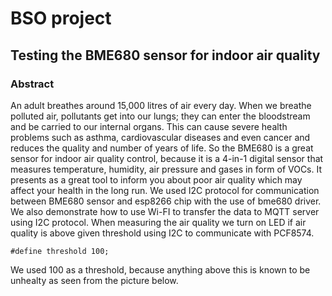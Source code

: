 # BSO project

## Testing the BME680 sensor for indoor air quality

### Abstract
An adult breathes around 15,000 litres of air every day. When we breathe polluted air, pollutants get into our lungs; they can enter the bloodstream and be carried to our internal organs. This can cause severe health problems such as asthma, cardiovascular diseases and even cancer and reduces the quality and number of years of life. So the BME680 is a great sensor for indoor air quality control, because it is a 4-in-1 digital sensor that measures temperature, humidity, air pressure and gases in form of VOCs. It presents as a great tool to inform you about poor air quality which may affect your health in the long run. We used I2C protocol for communication between BME680 sensor and esp8266 chip with the use of bme680 driver. We also demonstrate how to use Wi-FI to transfer the data to MQTT server using I2C protocol. When measuring the air quality we turn on LED if air quality is above given threshold using I2C to communicate with PCF8574.

    #define threshold 100;
    
We used 100 as a threshold, because anything above this is known to be unhealty as seen from the picture below.
